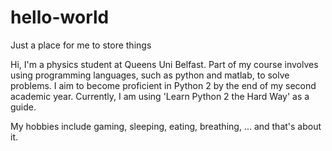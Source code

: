 # hello-world
Just a place for me to store things

Hi, I'm a physics student at Queens Uni Belfast. 
Part of my course involves using programming languages, such as python and matlab, to solve problems.
I aim to become proficient in Python 2 by the end of my second academic year. 
Currently, I am using 'Learn Python 2 the Hard Way' as a guide.

My hobbies include gaming, sleeping, eating, breathing, ... and that's about it.
